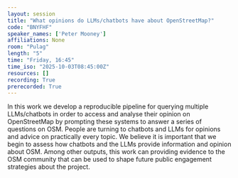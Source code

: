 ```yaml
---
layout: session
title: "What opinions do LLMs/chatbots have about OpenStreetMap?"
code: "BNYFHF"
speaker_names: ['Peter Mooney']
affiliations: None
room: "Pulag"
length: "5"
time: "Friday, 16:45"
time_iso: "2025-10-03T08:45:00Z"
resources: []
recording: True
prerecorded: True
---
```


In this work we develop a reproducible pipeline for querying multiple LLMs/chatbots in order to access and analyse their opinion on OpenStreetMap by prompting these systems to answer a series of questions on OSM.  People are turning to chatbots and LLMs for opinions and advice on practically every topic. We believe it is important that we begin to assess how chatbots and the LLMs provide information and opinion about OSM. Among other outputs, this work can providing evidence to the OSM community that can be used to shape future public engagement strategies about the project.

